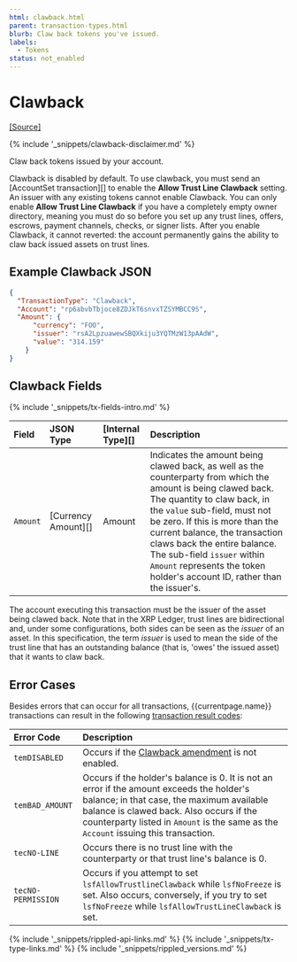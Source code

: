 ```yaml
---
html: clawback.html
parent: transaction-types.html
blurb: Claw back tokens you've issued.
labels:
  - Tokens
status: not_enabled
---
```

# Clawback

[[Source]](https://github.com/XRPLF/rippled/blob/master/src/ripple/app/tx/impl/Clawback.cpp "Source")

{% include '_snippets/clawback-disclaimer.md' %}

Claw back tokens issued by your account.

Clawback is disabled by default. To use clawback, you must send an [AccountSet transaction][] to enable the **Allow Trust Line Clawback** setting. An issuer with any existing tokens cannot enable Clawback. You can only enable **Allow Trust Line Clawback** if you have a completely empty owner directory, meaning you must do so before you set up any trust lines, offers, escrows, payment channels, checks, or signer lists.  After you enable Clawback, it cannot reverted: the account permanently gains the ability to claw back issued assets on trust lines.

## Example Clawback JSON

```json
{
  "TransactionType": "Clawback",
  "Account": "rp6abvbTbjoce8ZDJkT6snvxTZSYMBCC9S",
  "Amount": {
      "currency": "FOO",
      "issuer": "rsA2LpzuawewSBQXkiju3YQTMzW13pAAdW",
      "value": "314.159"
    }
}
```

## Clawback Fields

{% include '_snippets/tx-fields-intro.md' %}

| Field              | JSON Type | [Internal Type][] | Description       |
|:-------------------|:----------|:------------------|:------------------|
| `Amount`           | [Currency Amount][]  | Amount |Indicates the amount being clawed back, as well as the counterparty from which the amount is being clawed back. The quantity to claw back, in the `value` sub-field, must not be zero. If this is more than the current balance, the transaction claws back the entire balance. The sub-field `issuer` within `Amount` represents the token holder's account ID, rather than the issuer's.|

The account executing this transaction must be the issuer of the asset being clawed back. Note that in the XRP Ledger, trust lines are bidirectional and, under some configurations, both sides can be seen as the *issuer* of an asset. In this specification, the term *issuer* is used to mean the side of the trust line that has an outstanding balance (that is, 'owes' the issued asset) that it wants to claw back.


## Error Cases

Besides errors that can occur for all transactions, {{currentpage.name}} transactions can result in the following [transaction result codes](transaction-results.html):

| Error Code | Description |
|:-----------|:------------|
| `temDISABLED` | Occurs if the [Clawback amendment](known-amendments.html#clawback) is not enabled. |
| `temBAD_AMOUNT` | Occurs if the holder's balance is 0. It is not an error if the amount exceeds the holder's balance; in that case, the maximum available balance is clawed back. Also occurs if the counterparty listed in `Amount` is the same as the `Account` issuing this transaction. |
| `tecNO-LINE` | Occurs there is no trust line with the counterparty or that trust line's balance is 0. |
| `tecNO-PERMISSION` | Occurs if you attempt to set `lsfAllowTrustlineClawback` while `lsfNoFreeze` is set. Also occurs, conversely, if you try to set `lsfNoFreeze` while `lsfAllowTrustLineClawback` is set. |

<!-- {# common link defs #} -->
{% include '_snippets/rippled-api-links.md' %}
{% include '_snippets/tx-type-links.md' %}
{% include '_snippets/rippled_versions.md' %}
